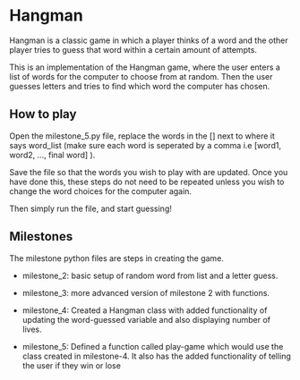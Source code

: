 # Hangman
Hangman is a classic game in which a player thinks of a word and the other player tries to guess that word within a certain amount of attempts.

This is an implementation of the Hangman game, where the user enters a list of words for the computer to choose from at random. Then the user guesses letters and tries to find which word the computer has chosen.

## How to play
Open the milestone_5.py file, replace the words in the [] next to where it says word_list (make sure each word is seperated by a comma i.e [word1, word2, ..., final word] ).

Save the file so that the words you wish to play with are updated. Once you have done this, these steps do not need to be repeated unless you wish to change the word choices for the computer again.

Then simply run the file, and start guessing!

## Milestones

The milestone python files are steps in creating the game.

- milestone_2: basic setup of random word from list and a letter guess.

- milestone_3: more advanced version of milestone 2 with functions.

- milestone_4: Created a Hangman class with added functionality of updating the word-guessed variable and also displaying number of lives. 

- milestone_5: Defined a function called play-game which would use the class created in milestone-4.
It also has the added functionality of telling the user if they win or lose
